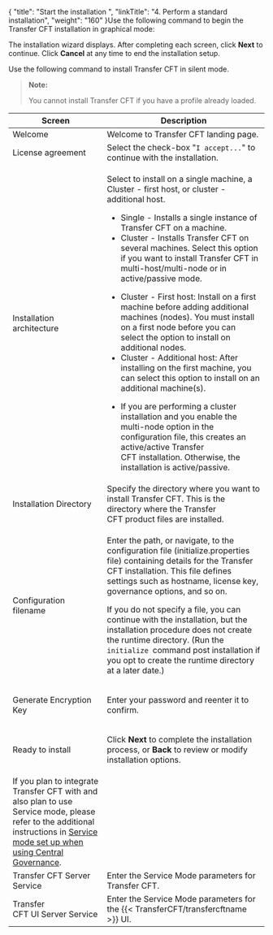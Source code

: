 {
    "title": "Start the installation ",
    "linkTitle": "4. Perform a standard installation",
    "weight": "160"
}Use the following command to begin the Transfer CFT installation in graphical mode:

The installation wizard displays. After completing each screen, click **Next** to continue. Click **Cancel** at any time to end the installation setup.

Use the following command to install Transfer CFT in silent mode.

> **Note:**
>
> You cannot install Transfer CFT if you have a profile already loaded.

<table>
   <thead>
      <tr>
<th >Screen         </th>
<th >Description         </th>
      </tr>
   </thead>
   <tbody>
      <tr>
         <td>Welcome         </td>
         <td>Welcome to Transfer CFT landing page.         </td>
      </tr>
      <tr>
         <td>License agreement         </td>
         <td>Select the check-box "<code>I accept...</code>" to continue with the installation.         </td>
      </tr>
      <tr>
         <td>Installation architecture         </td>
         <td><p>Select to install on a single machine, a Cluster - first host, or cluster - additional host.</p>
<ul>
<li>Single - Installs a single instance of Transfer CFT on a machine.</li>
<li>Cluster - Installs Transfer CFT on several machines. Select this option if you want to install Transfer CFT in multi-host/multi-node or in active/passive mode.</li>
</ul>
<ul>
<li>Cluster - First host: Install on a first machine before adding additional machines (nodes). You must install on a first node before you can select the option to install on additional nodes.</li>
<li>Cluster - Additional host: After installing on the first machine, you can select this option to install on an additional machine(s).</li>
</ul>
<ul>
<li>If you are performing a cluster installation and you enable the multi-node option in the configuration file, this creates an active/active Transfer CFT installation. Otherwise, the installation is active/passive.</li>
</ul>         </td>
      </tr>
      <tr>
         <td>Installation Directory         </td>
         <td>Specify the directory where you want to install Transfer
CFT. This is the directory where the Transfer CFT product files are installed.         </td>
      </tr>
      <tr>
         <td>Configuration filename         </td>
         <td><p>Enter the path, or navigate, to the configuration file (initialize.properties file) containing details for the Transfer CFT installation. This file defines settings such as hostname, license key, governance options, and so on.</p>
<p>If you do not specify a file, you can continue with the installation, but the installation procedure does not create the runtime directory. (Run the <code>initialize </code>command post installation if you opt to create the runtime directory at a later date.)</p>         </td>
      </tr>
      <tr>
         <td>Generate Encryption Key         </td>
         <td><p>Enter your password and reenter it to confirm.</p>         </td>
      </tr>
      <tr>
         <td><p>Ready to install</p>         </td>
         <td><p>Click <strong>Next</strong> to complete the installation process, or <strong>Back</strong> to review or modify installation options.</p>         </td>
      </tr>
      <tr>
         <td>If you plan to integrate Transfer CFT with and also plan to use Service mode, please refer to the additional instructions in <a href="../../post_install_transfercft#Service">Service mode set up when using Central Governance</a>.         </td>
      </tr>
      <tr>
         <td>Transfer CFT Server Service         </td>
         <td>Enter the Service Mode parameters for Transfer CFT.         </td>
      </tr>
      <tr>
         <td>Transfer CFT UI Server Service         </td>
         <td>Enter the Service Mode parameters for the {{< TransferCFT/transfercftname  >}} UI.         </td>
      </tr>
   </tbody>
</table>
